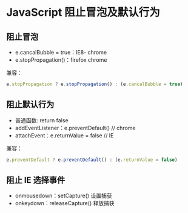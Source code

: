 # JavaScript 阻止冒泡及默认行为

## 阻止冒泡

- e.cancalBubble = true：IE8- chrome
- e.stopPropagation()：firefox chrome

兼容：

```js
e.stopPropagation ? e.stopPropagation() : (e.cancalBubble = true)
```

## 阻止默认行为

- 普通函数: return false
- addEventListener：e.preventDefault() // chrome
- attachEvent：e.returnValue = false // IE

兼容：

```js
e.preventDefault ? e.preventDefault() : (e.returnValue = false)
```

## 阻止 IE 选择事件

- onmousedown：setCapture() 设置捕获
- onkeydown：releaseCapture() 释放捕获
